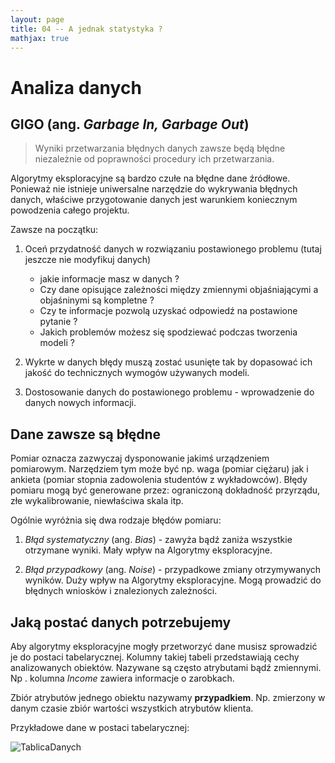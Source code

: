 ```yaml
---
layout: page
title: 04 -- A jednak statystyka ?
mathjax: true
---
```



# Analiza danych

## GIGO (ang. _Garbage In, Garbage Out_)

> Wyniki przetwarzania błędnych danych zawsze będą błędne niezależnie od poprawności procedury ich przetwarzania.

Algorytmy eksploracyjne są bardzo czułe na błędne dane źródłowe. Ponieważ nie istnieje uniwersalne narzędzie do wykrywania błędnych danych, właściwe przygotowanie danych jest warunkiem koniecznym powodzenia całego projektu. 

Zawsze na początku:

1. Oceń przydatność danych w rozwiązaniu postawionego problemu (tutaj jeszcze nie modyfikuj danych)
    - jakie informacje masz w danych ?
    - Czy dane opisujące zależności między zmiennymi objaśniającymi a objaśninymi są kompletne ?
    - Czy te informacje pozwolą uzyskać odpowiedź na postawione pytanie ?
    - Jakich problemów możesz się spodziewać podczas tworzenia modeli ?

2. Wykrte w danych błędy muszą zostać usunięte tak by dopasować ich jakość do technicznych wymogów używanych modeli.

3. Dostosowanie danych do postawionego problemu - wprowadzenie do danych nowych informacji.

## Dane zawsze są błędne

Pomiar oznacza zazwyczaj dysponowanie jakimś urządzeniem pomiarowym. Narzędziem tym może być np. waga (pomiar ciężaru) jak i ankieta (pomiar stopnia zadowolenia studentów z wykładowców). Błędy pomiaru mogą być generowane przez: ograniczoną dokładność przyrządu, złe wykalibrowanie, niewłaściwa skala itp.

Ogólnie wyróżnia się dwa rodzaje błędów pomiaru:

1. _Błąd systematyczny_ (ang. _Bias_) - zawyża bądź zaniża wszystkie otrzymane wyniki. Mały wpływ na Algorytmy eksploracyjne.

2. _Błąd przypadkowy_ (ang. _Noise_) - przypadkowe zmiany otrzymywanych wyników. Duży wpływ na Algorytmy eksploracyjne. Mogą prowadzić do błędnych wniosków i znalezionych zależności.

## Jaką postać danych potrzebujemy

Aby algorytmy eksploracyjne mogły przetworzyć dane musisz sprowadzić je do postaci tabelarycznej. Kolumny takiej tabeli przedstawiają cechy analizowanych obiektów. Nazywane są często atrybutami bądź zmiennymi. Np . kolumna _Income_ zawiera informacje o zarobkach.

Zbiór atrybutów jednego obiektu nazywamy **przypadkiem**. Np. zmierzony w danym czasie zbiór wartości wszystkich atrybutów klienta.

Przykładowe dane w postaci tabelarycznej:

![TablicaDanych](images/rys4.png)
